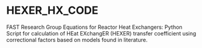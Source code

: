 # HEXER_HX_CODE
FAST Research Group Equations for Reactor Heat Exchangers: Python Script for calculation of HEat EXchangER (HEXER) transfer coefficient using correctional factors based on models found in literature.
